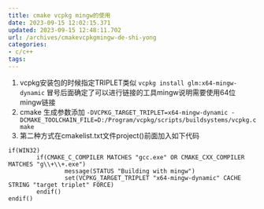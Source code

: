 ```yaml
---
title: cmake vcpkg mingw的使用
date: 2023-09-15 12:02:15.371
updated: 2023-09-15 12:48:11.702
url: /archives/cmakevcpkgmingw-de-shi-yong
categories: 
- c/c++
tags: 
---
```


1. vcpkg安装包的时候指定TRIPLET类似
```vcpkg install glm:x64-mingw-dynamic```
冒号后面确定了可以进行链接的工具mingw说明需要使用64位mingw链接
1. cmake 生成参数添加 
```-DVCPKG_TARGET_TRIPLET=x64-mingw-dynamic -DCMAKE_TOOLCHAIN_FILE=D:/Program/vcpkg/scripts/buildsystems/vcpkg.cmake```
1. 第二种方式在cmakelist.txt文件project()前面加入如下代码
```
if(WIN32)
        if(CMAKE_C_COMPILER MATCHES "gcc.exe" OR CMAKE_CXX_COMPILER MATCHES "g\\+\\+.exe")
                message(STATUS "Building with mingw")
                set(VCPKG_TARGET_TRIPLET "x64-mingw-dynamic" CACHE STRING "target triplet" FORCE)
        endif()
endif()
```